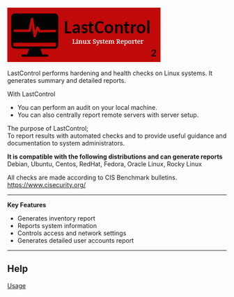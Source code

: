![alt text](doc/images/lastcontrol_logo-r1.png "LastControl")
<br>

LastControl performs hardening and health checks on Linux systems. It generates summary and detailed reports.

With LastControl
- You can perform an audit on your local machine.
- You can also centrally report remote servers with server setup.

The purpose of LastControl; <br>
To report results with automated checks and to provide useful guidance and documentation to system administrators.

**It is compatible with the following distributions and can generate reports** <br>
Debian, Ubuntu, Centos, RedHat, Fedora, Oracle Linux, Rocky Linux<br>

All checks are made according to CIS Benchmark bulletins.<br>
https://www.cisecurity.org/

---

**Key Features**<br>
- Generates inventory report
- Reports system information
- Controls access and network settings
- Generates detailed user accounts report

---

## Help

[Usage](https://github.com/eesmer/LastControl/blob/main/lastcontrol-handbook.md)
